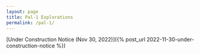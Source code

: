 ```yaml
---
layout: page
title: Pal-1 Explorations
permalink: /pal-1/
---
```


[Under Construction Notice (Nov 30, 2022)]({% post_url 2022-11-30-under-construction-notice %})